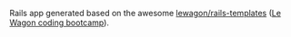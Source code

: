 Rails app generated based on the awesome [lewagon/rails-templates](https://github.com/lewagon/rails-templates) ([Le Wagon coding bootcamp](https://www.lewagon.com)).
